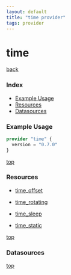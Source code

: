 ```yaml
---
layout: default
title: "time provider"
tags: provider
---
```


# time

[back](../)

### Index

- [Example Usage](#example-usage)
- [Resources](#resources)
- [Datasources](#datasources)

### Example Usage

```terraform
provider "time" {
  version = "0.7.0"
}
```

[top](#index)

### Resources

 
- [time_offset](./r/time_offset.md)

- [time_rotating](./r/time_rotating.md)

- [time_sleep](./r/time_sleep.md)

- [time_static](./r/time_static.md)


[top](#index)

### Datasources



[top](#index)
